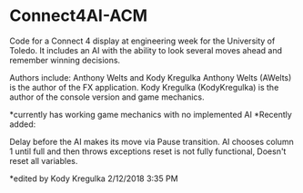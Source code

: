# Connect4AI-ACM
Code for a Connect 4 display at engineering week for the University of Toledo. It includes an AI with the ability to look several moves ahead and remember winning decisions.

Authors include: Anthony Welts and Kody Kregulka
Anthony Welts (AWelts) is the author of the FX application.
Kody Kregulka (KodyKregulka) is the author of the console version and game mechanics. 

*currently has working game mechanics with no implemented AI
*Recently added:

Delay before the AI makes its move via Pause transition.
AI chooses column 1 until full and then throws exceptions
reset is not fully functional, Doesn't reset all variables.

*edited by Kody Kregulka 2/12/2018 3:35 PM
